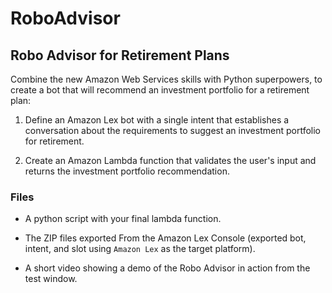 # RoboAdvisor
## Robo Advisor for Retirement Plans

Combine the new Amazon Web Services skills with Python superpowers, to create a bot that will recommend an investment portfolio for a retirement plan:

1. Define an Amazon Lex bot with a single intent that establishes a conversation about the requirements to suggest an investment portfolio for retirement.

2. Create an Amazon Lambda function that validates the user's input and returns the investment portfolio recommendation. 

### Files

* A python script with your final lambda function.

* The ZIP files exported From the Amazon Lex Console (exported bot, intent, and slot using `Amazon Lex` as the target platform).

* A short video showing a demo of the Robo Advisor in action from the test window. 
